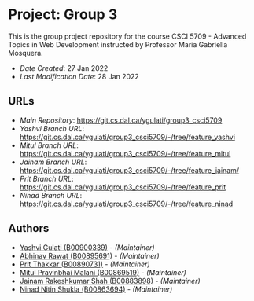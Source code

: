 # Project: Group 3

This is the group project repository for the course CSCI 5709 - Advanced Topics in Web Development instructed by Professor Maria Gabriella Mosquera.

* *Date Created*: 27 Jan 2022
* *Last Modification Date*: 28 Jan 2022

## URLs
* *Main Repository*: <https://git.cs.dal.ca/ygulati/group3_csci5709>
* *Yashvi Branch URL*: <https://git.cs.dal.ca/ygulati/group3_csci5709/-/tree/feature_yashvi>
* *Mitul Branch URL*: <https://git.cs.dal.ca/ygulati/group3_csci5709/-/tree/feature_mitul>
* *Jainam Branch URL*: <https://git.cs.dal.ca/ygulati/group3_csci5709/-/tree/feature_jainam/>
* *Prit Branch URL*: <https://git.cs.dal.ca/ygulati/group3_csci5709/-/tree/feature_prit>
* *Ninad Branch URL*: <https://git.cs.dal.ca/ygulati/group3_csci5709/-/tree/feature_ninad>


## Authors
* [Yashvi Gulati (B00900339)](mailto:ys849413@dal.ca) - *(Maintainer)*
* [Abhinav Rawat (B00895691)](mailto:abhi@dal.ca) - *(Maintainer)*
* [Prit Thakkar (B00890731)](mailto:Prit.Thakkar@dal.ca) - *(Maintainer)*
* [Mitul Pravinbhai Malani (B00869519)](mailto:mt215690@dal.ca) - *(Maintainer)*
* [Jainam Rakeshkumar Shah (B00883898)](mailto:jainam@dal.ca) - *(Maintainer)*
* [Ninad Nitin Shukla (B00863694)](mailto:nn320259@dal.ca) - *(Maintainer)*